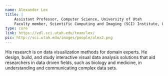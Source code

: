 ```yaml
---
name: Alexander Lex
title: |
    Assistant Professor, Computer Science, University of Utah
    Faculty member, Scientific Computing and Imaging (SCI) Institute, University of Utah
type: core
link: https://vdl.sci.utah.edu/team/lex/
pic: http://sci.utah.edu/images/people/alex2.png
---
```


His research is on data visualization methods for domain experts. He design, build, and study interactive visual data analysis solutions that aid researchers in data driven fields, such as biology and medicine, in understanding and communicating complex data sets.